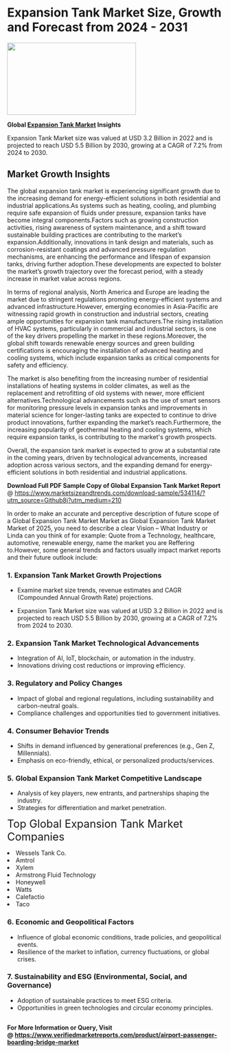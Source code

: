 <H1>Expansion Tank Market Size, Growth and Forecast from 2024 - 2031</H1><img class="aligncenter size-medium wp-image-584254" src="https://thirdeyenews.in/wp-content/uploads/2024/09/Global-Market-Research-300x168.jpeg" alt="" width="300" height="168" /><p><strong>Global&nbsp;<a href="https://www.marketsizeandtrends.com/download-sample/534114/?utm_source=Github8j?utm_medium=210">Expansion Tank Market</a> Insights</strong></p><p>Expansion Tank Market size was valued at USD 3.2 Billion in 2022 and is projected to reach USD 5.5 Billion by 2030, growing at a CAGR of 7.2% from 2024 to 2030.</p><p><h2>Market Growth Insights</h2> <p>The global expansion tank market is experiencing significant growth due to the increasing demand for energy-efficient solutions in both residential and industrial applications.As systems such as heating, cooling, and plumbing require safe expansion of fluids under pressure, expansion tanks have become integral components.Factors such as growing construction activities, rising awareness of system maintenance, and a shift toward sustainable building practices are contributing to the market’s expansion.Additionally, innovations in tank design and materials, such as corrosion-resistant coatings and advanced pressure regulation mechanisms, are enhancing the performance and lifespan of expansion tanks, driving further adoption.These developments are expected to bolster the market’s growth trajectory over the forecast period, with a steady increase in market value across regions.<p>In terms of regional analysis, North America and Europe are leading the market due to stringent regulations promoting energy-efficient systems and advanced infrastructure.However, emerging economies in Asia-Pacific are witnessing rapid growth in construction and industrial sectors, creating ample opportunities for expansion tank manufacturers.The rising installation of HVAC systems, particularly in commercial and industrial sectors, is one of the key drivers propelling the market in these regions.Moreover, the global shift towards renewable energy sources and green building certifications is encouraging the installation of advanced heating and cooling systems, which include expansion tanks as critical components for safety and efficiency.</p> <p>The market is also benefiting from the increasing number of residential installations of heating systems in colder climates, as well as the replacement and retrofitting of old systems with newer, more efficient alternatives.Technological advancements such as the use of smart sensors for monitoring pressure levels in expansion tanks and improvements in material science for longer-lasting tanks are expected to continue to drive product innovations, further expanding the market’s reach.Furthermore, the increasing popularity of geothermal heating and cooling systems, which require expansion tanks, is contributing to the market's growth prospects.</p> <p>Overall, the expansion tank market is expected to grow at a substantial rate in the coming years, driven by technological advancements, increased adoption across various sectors, and the expanding demand for energy-efficient solutions in both residential and industrial applications.</p> <p><span class=""><strong>Download Full PDF Sample Copy of Global Expansion Tank Market Report</strong> @ <a href="https://www.marketsizeandtrends.com/download-sample/534114/?utm_source=Github8j?utm_medium=210" target="_blank">https://www.marketsizeandtrends.com/download-sample/534114/?utm_source=Github8j?utm_medium=210</a></span></p><p>In order to make an accurate and perceptive description of future scope of a Global&nbsp;Expansion Tank Market Market as Global&nbsp;Expansion Tank Market Market of 2025, you need to describe a clear Vision &ndash; What Industry or Linda can you think of for example: Quote from a Technology, healthcare, automotive, renewable energy, name the market you are Reffering to.However, some general trends and factors usually impact market reports and their future outlook include:</p><h3>1.&nbsp;<strong>Expansion Tank Market Growth Projections</strong></h3><ul><li>Examine market size trends, revenue estimates and CAGR (Compounded Annual Growth Rate) projections.</li><li><p>Expansion Tank Market size was valued at USD 3.2 Billion in 2022 and is projected to reach USD 5.5 Billion by 2030, growing at a CAGR of 7.2% from 2024 to 2030.</p></li></ul><h3>2.&nbsp;<strong>Expansion Tank Market Technological Advancements</strong></h3><ul><li>Integration of AI, IoT, blockchain, or automation in the industry.</li><li>Innovations driving cost reductions or improving efficiency.</li></ul><h3>3.&nbsp;<strong>Regulatory and Policy Changes</strong></h3><ul><li>Impact of global and regional regulations, including sustainability and carbon-neutral goals.</li><li>Compliance challenges and opportunities tied to government initiatives.</li></ul><h3>4.&nbsp;<strong>Consumer Behavior Trends</strong></h3><ul><li>Shifts in demand influenced by generational preferences (e.g., Gen Z, Millennials).</li><li>Emphasis on eco-friendly, ethical, or personalized products/services.</li></ul><h3>5.&nbsp;<strong>Global Expansion Tank Market Competitive Landscape</strong></h3><ul><li>Analysis of key players, new entrants, and partnerships shaping the industry.</li><li>Strategies for differentiation and market penetration.</li></ul><p data-pm-slice="1 1 []"><span style="color: inherit; font-family: inherit; font-size: 25px;">Top Global Expansion Tank Market Companies</span></p><div class="" data-test-id=""><p><li>Wessels Tank Co.</li><li> Amtrol</li><li> Xylem</li><li> Armstrong Fluid Technology</li><li> Honeywell</li><li> Watts</li><li> Calefactio</li><li> Taco</li></p></div><h3>6.&nbsp;<strong>Economic and Geopolitical Factors</strong></h3><ul><li>Influence of global economic conditions, trade policies, and geopolitical events.</li><li>Resilience of the market to inflation, currency fluctuations, or global crises.</li></ul><h3>7.&nbsp;<strong>Sustainability and ESG (Environmental, Social, and Governance)</strong></h3><ul><li>Adoption of sustainable practices to meet ESG criteria.</li><li>Opportunities in green technologies and circular economy principles.</li></ul><h2><strong style="font-size: 14px;">For More Information or Query, Visit @&nbsp;</strong><a style="background-color: #ffffff; font-size: 14px;" href="https://www.marketsizeandtrends.com/report/expansion-tank-market/" target="_blank">https://www.verifiedmarketreports.com/product/airport-passenger-boarding-bridge-market</a></h2>